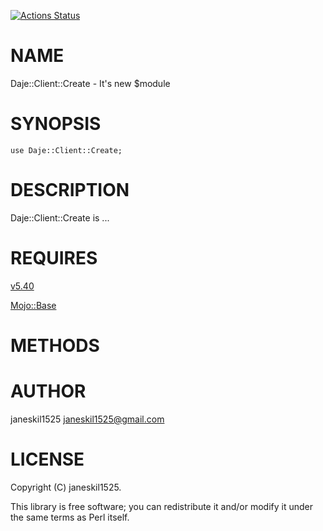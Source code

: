 [![Actions Status](https://github.com/janeskil1525/Daje-Client-Create/actions/workflows/test.yml/badge.svg)](https://github.com/janeskil1525/Daje-Client-Create/actions)
# NAME

Daje::Client::Create - It's new $module

# SYNOPSIS

    use Daje::Client::Create;

# DESCRIPTION

Daje::Client::Create is ...

# REQUIRES

[v5.40](https://metacpan.org/pod/v5.40) 

[Mojo::Base](https://metacpan.org/pod/Mojo%3A%3ABase) 

# METHODS

# AUTHOR

janeskil1525 <janeskil1525@gmail.com>

# LICENSE

Copyright (C) janeskil1525.

This library is free software; you can redistribute it and/or modify
it under the same terms as Perl itself.

